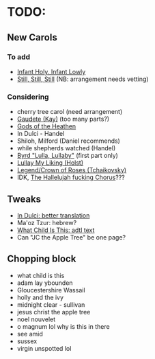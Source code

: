 # TODO:

## New Carols

### To add
* [Infant Holy, Infant Lowly](https://hymnary.org/hymn/HTLG2017/page/102)
* [Still, Still, Still](http://www.cantatedomino.org/cd/still,-still,-still.---salzburg-melody--arr-mather-.php) (NB: arrangement needs vetting)

### Considering
* cherry tree carol (need arrangement)
* [Gaudete (Kay)](https://proarte-sion.ch/wp-content/uploads/2019/09/Gaudete.pdf) (too many parts?)
* [Gods of the Heathen](http://www.hymnsandcarolsofchristmas.com/Hymns_and_Carols/gods_of_the_heathen.htm)
* In Dulci - Handel
* Shiloh, Milford (Daniel recommends)
* while shepherds watched (Handel)
* [Byrd "Lulla, Lullaby"](https://www.cpdl.org/wiki/images/c/c0/Lullaby%2C_my_sweet_little_baby_Byrd.pdf) (first part only)
* [Lullay My Liking (Holst)](https://www.cpdl.org/wiki/images/f/fd/Ws-hols-lu2.pdf)
* [Legend/Crown of Roses (Tchaikovsky)](https://www.cpdl.org/wiki/images/3/33/Tcha-leg.pdf)
* IDK, [The Hallelujah fucking Chorus](https://www.cpdl.org/wiki/index.php/Hallelujah_(from_%27Messiah%27)_(George_Frideric_Handel))???

## Tweaks
* [In Dulci: better translation](https://hymnary.org/text/in_dulci_jubilo_let_us_our_homage_show)
* Ma'oz Tzur: hebrew?
* [What Child Is This: adtl text](https://www.hymnsandcarolsofchristmas.com/Hymns_and_Carols/what_child_is_this_version_1.htm)
* Can "JC the Apple Tree" be one page?

## Chopping block
* what child is this
* adam lay ybounden
* Gloucestershire Wassail
* holly and the ivy
* midnight clear - sullivan
* jesus christ the apple tree
* noel nouvelet
* o magnum lol why is this in there
* see amid
* sussex
* virgin unspotted lol
